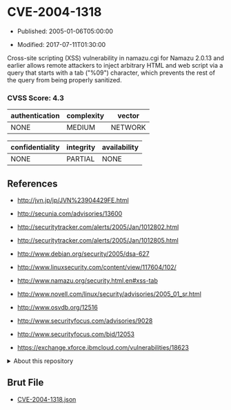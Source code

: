 # CVE-2004-1318

- Published: 2005-01-06T05:00:00

- Modified: 2017-07-11T01:30:00

Cross-site scripting (XSS) vulnerability in namazu.cgi for Namazu 2.0.13 and earlier allows remote attackers to inject arbitrary HTML and web script via a query that starts with a tab ("%09") character, which prevents the rest of the query from being properly sanitized.

### CVSS Score: **4.3**

| authentication | complexity | vector |
| --- | --- | --- |
| NONE | MEDIUM | NETWORK |

| confidentiality | integrity | availability |
| --- | --- | --- |
| NONE | PARTIAL | NONE |

## References

* http://jvn.jp/jp/JVN%23904429FE.html

* http://secunia.com/advisories/13600

* http://securitytracker.com/alerts/2005/Jan/1012802.html

* http://securitytracker.com/alerts/2005/Jan/1012805.html

* http://www.debian.org/security/2005/dsa-627

* http://www.linuxsecurity.com/content/view/117604/102/

* http://www.namazu.org/security.html.en#xss-tab

* http://www.novell.com/linux/security/advisories/2005_01_sr.html

* http://www.osvdb.org/12516

* http://www.securityfocus.com/advisories/9028

* http://www.securityfocus.com/bid/12053

* https://exchange.xforce.ibmcloud.com/vulnerabilities/18623

<details>
<summary>About this repository</summary> 

  This repository is part of the project [Live Hack CVE](https://github.com/Live-Hack-CVE). Main website can be found [www.live-hack.org](https://www.live-hack.org) 
  
  Made by [Sn0wAlice](https://github.com/Sn0wAlice) for the people that care about security and need to have a feed of the latest CVEs. Hope you enjoy it, don't forget to star the repo and follow me on [Twitter](https://twitter.com/Sn0wAlice) and [Github](https://github.com/Sn0wAlice). And that is my [personnal website](https://www.alice-snow.me/)

  - [Home Page](https://github.com/Live-Hack-CVE)
  - [Framework](https://github.com/Live-Hack-CVE/cve-framework)
  - [CVE database](https://github.com/Live-Hack-CVE/full_database)
  - [Changelog](https://github.com/Live-Hack-CVE/Changelog)
</details>

## Brut File

* [CVE-2004-1318.json](https://raw.githubusercontent.com/Live-Hack-CVE/full_database/main/cves/2004/CVE-2004-1318.json)

